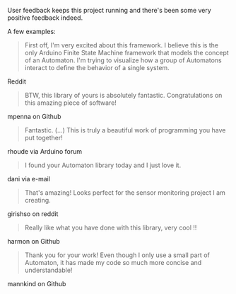 User feedback keeps this project running and there's been some very positive feedback indeed. 

A few examples:

> First off, I'm very excited about this framework. I believe this is the only Arduino Finite State Machine framework that models the concept of an Automaton. I'm trying to visualize how a group of Automatons interact to define the behavior of a single system.

Reddit

> BTW, this library of yours is absolutely fantastic. 
> Congratulations on this amazing piece of software!

mpenna on Github

> Fantastic. (...) 
> This is truly a beautiful work of programming you have put together!

rhoude via Arduino forum

> I found your Automaton library today and I just love it.

dani via e-mail

> That's amazing! Looks perfect for the sensor monitoring project I am creating. 

girishso on reddit

> Really like what you have done with this library, very cool !!

harmon on Github

>Thank you for your work! Even though I only use a small part of Automaton, it has made my code so much more concise and understandable!

mannkind on Github
